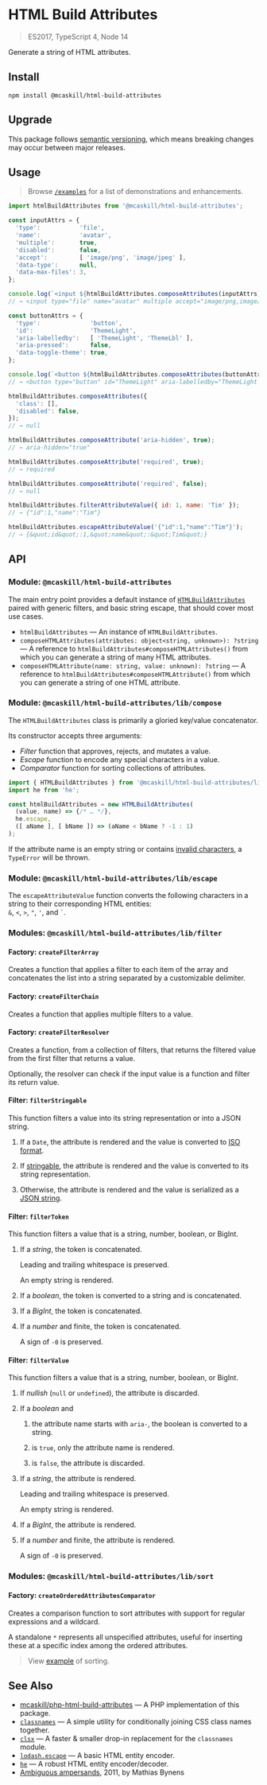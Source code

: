 # HTML Build Attributes

> ES2017, TypeScript 4, Node 14

Generate a string of HTML attributes.

## Install

```shell
npm install @mcaskill/html-build-attributes
```

## Upgrade

This package follows [semantic versioning][semver], which means
breaking changes may occur between major releases.

## Usage

> Browse [`/examples`](/examples) for a list of demonstrations and enhancements.

```js
import htmlBuildAttributes from '@mcaskill/html-build-attributes';

const inputAttrs = {
  'type':           'file',
  'name':           'avatar',
  'multiple':       true,
  'disabled':       false,
  'accept':         [ 'image/png', 'image/jpeg' ],
  'data-type':      null,
  'data-max-files': 3,
};

console.log(`<input ${htmlBuildAttributes.composeAttributes(inputAttrs)}>`);
// → <input type="file" name="avatar" multiple accept="image/png,image/jpeg" data-max-files="3">

const buttonAttrs = {
  'type':              'button',
  'id':                'ThemeLight',
  'aria-labelledby':   [ 'ThemeLight', 'ThemeLbl' ],
  'aria-pressed':      false,
  'data-toggle-theme': true,
};

console.log(`<button ${htmlBuildAttributes.composeAttributes(buttonAttrs)}>Light</button>`);
// → <button type="button" id="ThemeLight" aria-labelledby="ThemeLight ThemeLbl" aria-pressed="false" data-toggle-theme>Light</button>

htmlBuildAttributes.composeAttributes({
  'class': [],
  'disabled': false,
});
// → null

htmlBuildAttributes.composeAttribute('aria-hidden', true);
// → aria-hidden="true"

htmlBuildAttributes.composeAttribute('required', true);
// → required

htmlBuildAttributes.composeAttribute('required', false);
// → null

htmlBuildAttributes.filterAttributeValue({ id: 1, name: 'Tim' });
// → {"id":1,"name":"Tim"}

htmlBuildAttributes.escapeAttributeValue('{"id":1,"name":"Tim"}');
// → {&quot;id&quot;:1,&quot;name&quot;:&quot;Tim&quot;}
```

## API

### Module: `@mcaskill/html-build-attributes`

The main entry point provides a default instance of [`HTMLBuildAttributes`](#module-mcaskillhtml-build-attributeslibcompose)
paired with generic filters, and basic string escape, that should cover most use cases.

* `htmlBuildAttributes` — An instance of `HTMLBuildAttributes`.
* `composeHTMLAttributes(attributes: object<string, unknown>): ?string` —
  A reference to `htmlBuildAttributes#composeHTMLAttributes()` from which you
  can generate a string of many HTML attributes.
* `composeHTMLAttribute(name: string, value: unknown): ?string` —
  A reference to `htmlBuildAttributes#composeHTMLAttribute()` from which you
  can generate a string of one HTML attribute.

### Module: `@mcaskill/html-build-attributes/lib/compose`

The `HTMLBuildAttributes` class is primarily a gloried key/value concatenator.

Its constructor accepts three arguments:

* _Filter_ function that approves, rejects, and mutates a value.
* _Escape_ function to encode any special characters in a value.
* _Comparator_ function for sorting collections of attributes.

```js
import { HTMLBuildAttributes } from '@mcaskill/html-build-attributes/lib/compose';
import he from 'he';

const htmlBuildAttributes = new HTMLBuildAttributes(
  (value, name) => {/* … */},
  he.escape,
  ([ aName ], [ bName ]) => (aName < bName ? -1 : 1)
);
```

If the attribute name is an empty string or contains [invalid characters][syntax-attribute-name],
a `TypeError` will be thrown.

### Module: `@mcaskill/html-build-attributes/lib/escape`

The `escapeAttributeValue` function converts the following characters in a string
to their corresponding HTML entities:  
`&`, `<`, `>`, `"`, `'`, and `` ` ``.

### Modules: `@mcaskill/html-build-attributes/lib/filter`

#### Factory: `createFilterArray`

Creates a function that applies a filter to each item of the array and
concatenates the list into a string separated by a customizable delimiter.

#### Factory: `createFilterChain`

Creates a function that applies multiple filters
to a value.

#### Factory: `createFilterResolver`

Creates a function, from a collection of filters, that returns the filtered
value from the first filter that returns a value.

Optionally, the resolver can check if the input value is a function and filter
its return value.

#### Filter: `filterStringable`

This function filters a value into its string representation or
into a JSON string.

1. If a `Date`, the attribute is rendered and the value is converted
   to [ISO format][Date.toISOString].

1. If [stringable][Object.toString], the attribute is rendered and
   the value is converted to its string representation.

1. Otherwise, the attribute is rendered and the value is serialized
   as a [JSON string][JSON.stringify].

#### Filter: `filterToken`

This function filters a value that is a string, number, boolean, or BigInt.

1. If a _string_, the token is concatenated.

   Leading and trailing whitespace is preserved.

   An empty string is rendered.

1. If a _boolean_, the token is converted to a string and is concatenated.

1. If a _BigInt_, the token is concatenated.

1. If a _number_ and finite, the token is concatenated.

   A sign of `-0` is preserved.

#### Filter: `filterValue`

This function filters a value that is a string, number, boolean, or BigInt.

1. If _nullish_ (`null` or `undefined`), the attribute is discarded.

1. If a _boolean_ and

   1. the attribute name starts with `aria-`,
      the boolean is converted to a string.

   1. is `true`, only the attribute name is rendered.

   1. is `false`, the attribute is discarded.

1. If a _string_, the attribute is rendered.

   Leading and trailing whitespace is preserved.

   An empty string is rendered.

1. If a _BigInt_, the attribute is rendered.

1. If a _number_ and finite, the attribute is rendered.

   A sign of `-0` is preserved.

### Modules: `@mcaskill/html-build-attributes/lib/sort`

#### Factory: `createOrderedAttributesComparator`

Creates a comparison function to sort attributes with support for regular
expressions and a wildcard.

A standalone `*` represents all unspecified attributes, useful for inserting
these at a specific index among the ordered attributes.

> View [example](/examples/compose-attributes-expected-order) of sorting.

## See Also

* [mcaskill/php-html-build-attributes](https://github.com/mcaskill/php-html-build-attributes) — 
  A PHP implementation of this package.
* [`classnames`](https://github.com/JedWatson/classnames) — 
  A simple utility for conditionally joining CSS class names together.
* [`clsx`](https://github.com/lukeed/clsx) —
  A faster & smaller drop-in replacement for the `classnames` module.
* [`lodash.escape`](https://lodash.com/docs/4.17.15#escape) — 
  A basic HTML entity encoder.
* [`he`](https://github.com/mathiasbynens/he) — 
  A robust HTML entity encoder/decoder.
* [Ambiguous ampersands](https://mathiasbynens.be/notes/ambiguous-ampersands), 
  2011, by Mathias Bynens


[Date.toISOString]:      https://developer.mozilla.org/en-US/docs/Web/JavaScript/Reference/Global_Objects/Date/toISOString
[domtokenlist-add]:      https://dom.spec.whatwg.org/#ref-for-dom-domtokenlist-add%E2%91%A0
[falsy]:                 https://developer.mozilla.org/en-US/docs/Glossary/Falsy
[JSON.stringify]:        https://developer.mozilla.org/en-US/docs/Web/JavaScript/Reference/Global_Objects/JSON/stringify
[Object.toString]:       https://developer.mozilla.org/en-US/docs/Web/JavaScript/Reference/Global_Objects/Object/toString
[semver]:                https://semver.org/
[syntax-attribute-name]: https://html.spec.whatwg.org/dev/syntax.html#syntax-attribute-name

